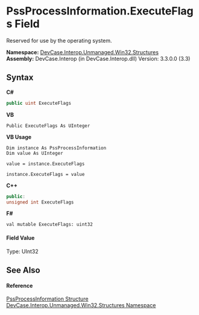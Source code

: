# PssProcessInformation.ExecuteFlags Field
 

Reserved for use by the operating system.

**Namespace:**&nbsp;<a href="N_DevCase_Interop_Unmanaged_Win32_Structures">DevCase.Interop.Unmanaged.Win32.Structures</a><br />**Assembly:**&nbsp;DevCase.Interop (in DevCase.Interop.dll) Version: 3.3.0.0 (3.3)

## Syntax

**C#**<br />
``` C#
public uint ExecuteFlags
```

**VB**<br />
``` VB
Public ExecuteFlags As UInteger
```

**VB Usage**<br />
``` VB Usage
Dim instance As PssProcessInformation
Dim value As UInteger

value = instance.ExecuteFlags

instance.ExecuteFlags = value
```

**C++**<br />
``` C++
public:
unsigned int ExecuteFlags
```

**F#**<br />
``` F#
val mutable ExecuteFlags: uint32
```


#### Field Value
Type: UInt32

## See Also


#### Reference
<a href="T_DevCase_Interop_Unmanaged_Win32_Structures_PssProcessInformation">PssProcessInformation Structure</a><br /><a href="N_DevCase_Interop_Unmanaged_Win32_Structures">DevCase.Interop.Unmanaged.Win32.Structures Namespace</a><br />